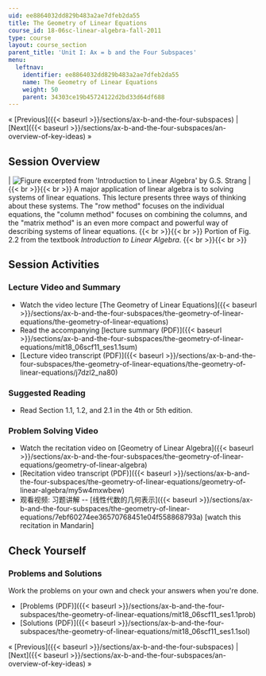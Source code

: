 ```yaml
---
uid: ee8864032dd829b483a2ae7dfeb2da55
title: The Geometry of Linear Equations
course_id: 18-06sc-linear-algebra-fall-2011
type: course
layout: course_section
parent_title: 'Unit I: Ax = b and the Four Subspaces'
menu:
  leftnav:
    identifier: ee8864032dd829b483a2ae7dfeb2da55
    name: The Geometry of Linear Equations
    weight: 50
    parent: 34303ce19b45724122d2bd33d64df688
---
```


« [Previous]({{< baseurl >}}/sections/ax-b-and-the-four-subspaces) | [Next]({{< baseurl >}}/sections/ax-b-and-the-four-subspaces/an-overview-of-key-ideas) »

Session Overview
----------------

| ![Figure excerpted from 'Introduction to Linear Algebra' by G.S. Strang](https://open-learning-course-data-production.s3.amazonaws.com/18-06sc-linear-algebra-fall-2011/6fcd2c0235d1bc09481864c1c71295dc_1_1.jpg) |  {{< br >}}{{< br >}} A major application of linear algebra is to solving systems of linear equations. This lecture presents three ways of thinking about these systems. The "row method" focuses on the individual equations, the "column method" focuses on combining the columns, and the "matrix method" is an even more compact and powerful way of describing systems of linear equations. {{< br >}}{{< br >}} Portion of Fig. 2.2 from the textbook _Introduction to Linear Algebra_. {{< br >}}{{< br >}}  

Session Activities
------------------

### Lecture Video and Summary

*   Watch the video lecture [The Geometry of Linear Equations]({{< baseurl >}}/sections/ax-b-and-the-four-subspaces/the-geometry-of-linear-equations/the-geometry-of-linear-equations)
*   Read the accompanying [lecture summary (PDF)]({{< baseurl >}}/sections/ax-b-and-the-four-subspaces/the-geometry-of-linear-equations/mit18_06scf11_ses1.1sum)
*   [Lecture video transcript (PDF)]({{< baseurl >}}/sections/ax-b-and-the-four-subspaces/the-geometry-of-linear-equations/the-geometry-of-linear-equations/j7dzl2_na80)

### Suggested Reading

*   Read Section 1.1, 1.2, and 2.1 in the 4th or 5th edition.

### Problem Solving Video

*   Watch the recitation video on [Geometry of Linear Algebra]({{< baseurl >}}/sections/ax-b-and-the-four-subspaces/the-geometry-of-linear-equations/geometry-of-linear-algebra)
*   [Recitation video transcript (PDF)]({{< baseurl >}}/sections/ax-b-and-the-four-subspaces/the-geometry-of-linear-equations/geometry-of-linear-algebra/my5w4mxwbew)
*   观看视频: 习题讲解 -- [线性代数的几何表示]({{< baseurl >}}/sections/ax-b-and-the-four-subspaces/the-geometry-of-linear-equations/7ebf60274ee36570768451e04f558868793a) \[watch this recitation in Mandarin\]

Check Yourself
--------------

### Problems and Solutions

Work the problems on your own and check your answers when you're done.

*   [Problems (PDF)]({{< baseurl >}}/sections/ax-b-and-the-four-subspaces/the-geometry-of-linear-equations/mit18_06scf11_ses1.1prob)
*   [Solutions (PDF)]({{< baseurl >}}/sections/ax-b-and-the-four-subspaces/the-geometry-of-linear-equations/mit18_06scf11_ses1.1sol)

« [Previous]({{< baseurl >}}/sections/ax-b-and-the-four-subspaces) | [Next]({{< baseurl >}}/sections/ax-b-and-the-four-subspaces/an-overview-of-key-ideas) »